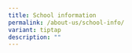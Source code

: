 ```yaml
---
title: School information
permalink: /about-us/school-info/
variant: tiptap
description: ""
---
```

